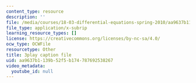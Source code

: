 ```yaml
---
content_type: resource
description: ''
file: /media/courses/18-03-differential-equations-spring-2010/aa9637b1139b52f5b174787692538267_YVcjNmjHik.vtt
file_type: application/x-subrip
learning_resource_types: []
license: https://creativecommons.org/licenses/by-nc-sa/4.0/
ocw_type: OCWFile
resourcetype: Other
title: 3play caption file
uid: aa9637b1-139b-52f5-b174-787692538267
video_metadata:
  youtube_id: null
---
```

